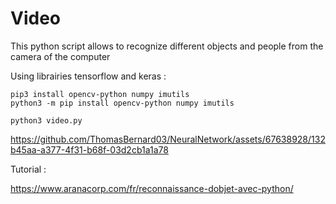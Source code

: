 # Video


This python script allows to recognize different objects and people from the camera of the computer



Using librairies tensorflow and keras : 

```shell
pip3 install opencv-python numpy imutils
python3 -m pip install opencv-python numpy imutils
````

```shell
python3 video.py
```



https://github.com/ThomasBernard03/NeuralNetwork/assets/67638928/132b45aa-a377-4f31-b68f-03d2cb1a1a78





Tutorial :

https://www.aranacorp.com/fr/reconnaissance-dobjet-avec-python/
